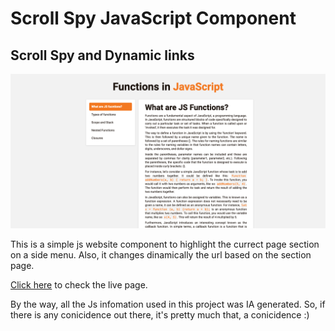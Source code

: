 # Scroll Spy JavaScript Component

## Scroll Spy and Dynamic links

![screenshot](./images/screenshot.png)

This is a simple js website component to highlight the currect page section on a side menu. Also, it changes dinamically the url based on the section page.

[Click here](https://gregorim04.github.io/scroll-spy-js-component/) to check the live page.

By the way, all the Js infomation used in this project was IA generated. So, if there is any conicidence out there, it's pretty much that, a conicidence :)